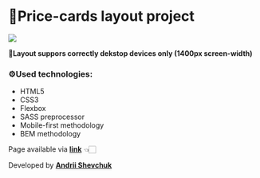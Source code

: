 # 🎨Price-cards layout project

  <img  src="layout-image.png">

**📏Layout suppors correctly dekstop devices only (1400px screen-width)**

### ⚙️Used technologies:

- HTML5
- CSS3
- Flexbox
- SASS preprocessor
- Mobile-first methodology
- BEM methodology

Page available via **[link](https://andrii618.github.io/price-cards_layout/)** 👈🏻

Developed by **[Andrii Shevchuk](https://github.com/Andrii618/)** 
